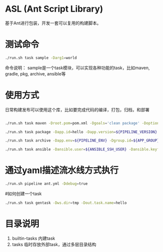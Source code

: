 # ASL (Ant Script Library)

基于Ant进行包装，开发一套可以复用的构建脚本。

# 测试命令

```bash
./run.sh task sample -Darg1=world
```

命令说明：
sample是一个task模块，可以实现各种功能的task，比如maven, gradle, pkg, archive, ansible等

# 使用方式

日常构建发布可以使用这个库，比如要完成代码的编译，打包，归档，和部署

```bash

./run.sh task maven -Droot.pom=pom.xml -Dgoals='clean package' -Doptions='-Dmaven.test.skip=true' -Dsettings.id=ci -Dmaven.repo.local=/home/jenkins/.mvnrepo

./run.sh task package -Dapp.id=hello -Dapp.version=${PIPELINE_VERSION} -Dfileset.dir=${WORKSPACE}/dist -Dfileset.include='**/*'

./run.sh task archive -Dapp.env=${PIPELINE_ENV} -Dgroup.id=${APP_GROUP} -Dapp.id=hello -Dapp.version=${PIPELINE_VERSION} -Darchive.provider=minio -Dminio.xxxx=xxx

./run.sh task ansible -Dansible.user=${ANSIBLE_SSH_USER} -Dansible.keyfile=${ANSIBLE_SSH_KEYFILE} -Dinventory.hosts='ip,' -Dansible.options='-v -C' -Dplaybook.file=deploy.yml

```

# 通过yaml描述流水线方式执行

```bash
./run.sh pipeline ant.yml -Ddebug=true
```


#如何创建一个task

```bash
./run.sh task gentask -Dws.dir=tmp -Dout.task.name=hello
```

# 目录说明

1. builtin-tasks 内建task
2. tasks         临时存放外部task，通过多层目录结构
